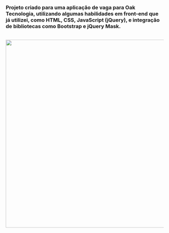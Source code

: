 ### Projeto criado para uma aplicação de vaga para Oak Tecnologia, utilizando algumas habilidades em front-end que já utilizei, como HTML, CSS, JavaScript (jQuery), e integração de bibliotecas como Bootstrap e jQuery Mask. 
<br>
<img src='https://github.com/user-attachments/assets/efef3a56-6f92-4ba8-9177-d766410771ff' width='600'>
